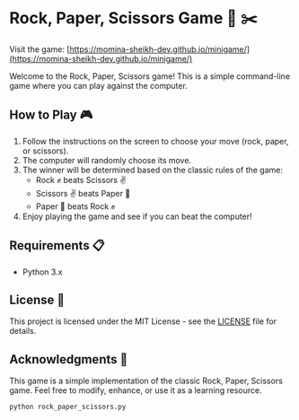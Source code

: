 # Rock, Paper, Scissors Game 📄 ✂️

Visit the game:  [https://momina-sheikh-dev.github.io/minigame/](https://momina-sheikh-dev.github.io/minigame/)

Welcome to the Rock, Paper, Scissors game! This is a simple command-line game where you can play against the computer.

## How to Play 🎮

1. Follow the instructions on the screen to choose your move (rock, paper, or scissors).
2. The computer will randomly choose its move.
3. The winner will be determined based on the classic rules of the game:
   - Rock ✊ beats Scissors ✌️
   - Scissors ✌️ beats Paper 📄
   - Paper 📄 beats Rock ✊
4. Enjoy playing the game and see if you can beat the computer! 

## Requirements 📋

- Python 3.x

## License 📝

This project is licensed under the MIT License - see the [LICENSE](LICENSE) file for details.

## Acknowledgments 🙌

This game is a simple implementation of the classic Rock, Paper, Scissors game. Feel free to modify, enhance, or use it as a learning resource.


 ```bash
python rock_paper_scissors.py
